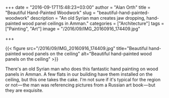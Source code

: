 +++
date = "2016-09-17T15:48:23+03:00"
author = "Alan Orth"
title = "Beautiful Hand-Painted Woodwork"
slug = "beautiful-hand-painted-woodwork"
description = "An old Syrian man creates jaw dropping, hand-painted wood panel ceilings in Amman."
categories = ["Architecture"]
tags = ["Painting", "Art"]
image = "/2016/09/IMG_20160916_174409.jpg"

+++

{{< figure src="/2016/09/IMG_20160916_174409.jpg" title="Beautiful hand-painted wood panels on the ceiling" alt="Beautiful hand-painted wood panels on the ceiling" >}}

There's an old Syrian man who does this fantastic hand painting on wood panels in Amman. A few flats in our building have them installed on the ceiling, but this one takes the cake. I'm not sure if it's typical for the region or not — the man was referencing pictures from a Russian art book — but they are exquisite.

<!--more-->
